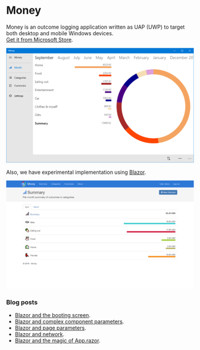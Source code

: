 # Money
Money is an outcome logging application written as UAP (UWP) to target both desktop and mobile Windows devices. 
<br />
<a href='//www.microsoft.com/store/apps/9n50xhgw891s?ocid=badge'>Get it from Microsoft Store</a>.

![Preview in large window size](assets/Preview-large.png)

Also, we have experimental implementation using [Blazor](https://github.com/aspnet/Blazor).

![Preview in web](assets/Preview-blazor.png)

### Blog posts
 - [Blazor and the booting screen](https://www.neptuo.com/blog/2018/04/blazor-boot-screen/).
 - [Blazor and complex component parameters](https://www.neptuo.com/blog/2018/06/blazor-component-parameters/).
 - [Blazor and page parameters](https://www.neptuo.com/blog/2018/11/blazor-page-parameters/).
 - [Blazor and network](https://www.neptuo.com/blog/2019/12/blazor-network-status/).
 - [Blazor and the magic of App.razor](https://www.neptuo.com/blog/2020/03/blazor-app-razor).
